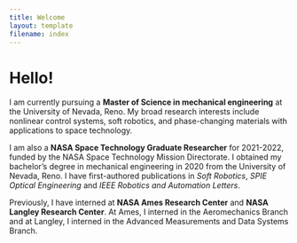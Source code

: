 ```yaml
---
title: Welcome
layout: template
filename: index
--- 
```


# Hello!

I am currently pursuing a **Master of Science in mechanical engineering** at the University of Nevada, Reno. My broad research interests include nonlinear control systems, soft robotics, and phase-changing materials with applications to space technology.

I am also a **NASA Space Technology Graduate Researcher** for 2021-2022, funded by the NASA Space Technology Mission Directorate. I obtained my bachelor’s degree in mechanical engineering in 2020 from the University of Nevada, Reno. I have first-authored publications in *Soft Robotics*, *SPIE Optical Engineering* and *IEEE Robotics and Automation Letters*.

Previously, I have interned at **NASA Ames Research Center** and **NASA Langley Research Center**. At Ames, I interned in the Aeromechanics Branch and at Langley, I interned in the Advanced Measurements and Data Systems Branch.